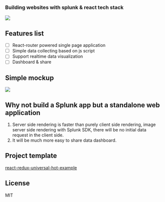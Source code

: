 ### Building websites with splunk & react tech stack

![](https://cloud.githubusercontent.com/assets/10692276/23663025/50fc0c10-038c-11e7-8a56-87d18eb86464.png)

## Features list
- [ ] React-router powered single page application
- [ ] Simple data collecting based on js script
- [ ] Support realtime data visualization
- [ ] Dashboard & share

## Simple mockup
![](https://cloud.githubusercontent.com/assets/10692276/23663645/33305df6-038e-11e7-90c7-e4a374430bc0.png)

## Why not build a Splunk app but a standalone web application
1. Server side rendering is faster than purely client side rendering, image server side rendering with Splunk SDK, there will be no initial data request in the client side.
2. It will be much more easy to share data dashboard.

## Project template
[react-redux-universal-hot-example](https://github.com/erikras/react-redux-universal-hot-example)

## License
MIT

